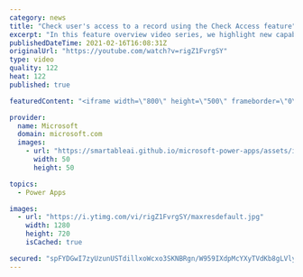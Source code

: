 ```yaml
---
category: news
title: "Check user's access to a record using the Check Access feature"
excerpt: "In this feature overview video series, we highlight new capabilities included in the latest update to Microsoft Power Apps.  This featured product update to Power Apps highlights check access, a new record level security feature admins can use to check and assign security roles.  Get the most out of"
publishedDateTime: 2021-02-16T16:08:31Z
originalUrl: "https://youtube.com/watch?v=rigZ1FvrgSY"
type: video
quality: 122
heat: 122
published: true

featuredContent: "<iframe width=\"800\" height=\"500\" frameborder=\"0\" src=\"https://www.youtube.com/embed/rigZ1FvrgSY\" allow=\"accelerometer; autoplay; encrypted-media; gyroscope; picture-in-picture\" allowfullscreen></iframe>"

provider:
  name: Microsoft
  domain: microsoft.com
  images:
    - url: "https://smartableai.github.io/microsoft-power-apps/assets/images/organizations/microsoft.com-50x50.jpg"
      width: 50
      height: 50

topics:
  - Power Apps

images:
  - url: "https://i.ytimg.com/vi/rigZ1FvrgSY/maxresdefault.jpg"
    width: 1280
    height: 720
    isCached: true

secured: "spFYDGwI7zyUzunUSTdillxoWcxo3SKNBRgn/W959IXdpMcYXyTVdKb8gLVly4kJ8lqEKaK0x5/mY831HE01M22jQOEvagS+RqfzORKJTi1D4pFXjvF7wvKeGoIZNWXfbtl1iJqSKyF7BwNjUVQC0VT8bqFpFVD/qUE438GxOG8LkiZmre/IhismhOKtUCvcAiCsVyxQzPm0Ep47Rp18MTl0HNu+CXVk2Z/Wp99A1k0p8M1EwoaDAd9U6qFoeUy2Bkn7Y7kkujcYxYwXlQ84Lcy3vqDEV+08M87IYjMf6K7UlxDxRrRLVFqAEZJxX4bBk75io8QVREfYZPrj00KAQNRRpJeGFPqUJQgDsCT7rUXODJwxBHwpNkC+CscJXfKVocaZJmJDCVLt5mbt1fEl9T07CuVmYiNrTlcA3R57C9tdcs9xbn5eAXfMmJPY/jUR;MNN60fgKIJGaC2Y7wtWcWQ=="
---
```


